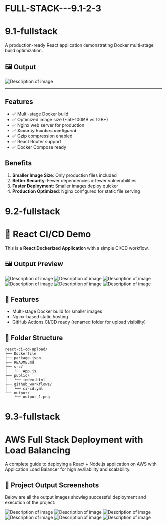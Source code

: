 # FULL-STACK---9.1-2-3

# 9.1-fullstack
A production-ready React application demonstrating Docker multi-stage build optimization.

## 🖼️ Output

![Description of image](https://github.com/ankit-156/Dockerize-a-React-Application-with-Multi-Stage-Build/blob/main/OUTPUT/output_1.png)

---

## Features

- ✅ Multi-stage Docker build
- ✅ Optimized image size (~50-100MB vs 1GB+)
- ✅ Nginx web server for production
- ✅ Security headers configured
- ✅ Gzip compression enabled
- ✅ React Router support
- ✅ Docker Compose ready


## Benefits

1. **Smaller Image Size**: Only production files included
2. **Better Security**: Fewer dependencies = fewer vulnerabilities
3. **Faster Deployment**: Smaller images deploy quicker
4. **Production Optimized**: Nginx configured for static file serving



# 9.2-fullstack
# 🐳 React CI/CD Demo

This is a **React Dockerized Application** with a simple CI/CD workflow.

## 🖼️ Output Preview

![Description of image](https://github.com/ankit-156/Set-Up-CI-CD-Pipeline-using-GitHub-Actions/raw/main/output/output_1.png)
![Description of image](https://github.com/ankit-156/Set-Up-CI-CD-Pipeline-using-GitHub-Actions/blob/main/output/output_2.png)
![Description of image](https://github.com/ankit-156/Set-Up-CI-CD-Pipeline-using-GitHub-Actions/raw/main/output/output_3.png)
![Description of image](https://github.com/ankit-156/Set-Up-CI-CD-Pipeline-using-GitHub-Actions/blob/main/output/output_4.png)
![Description of image](https://github.com/ankit-156/Set-Up-CI-CD-Pipeline-using-GitHub-Actions/blob/main/output/output_5.png)
![Description of image](https://github.com/ankit-156/Set-Up-CI-CD-Pipeline-using-GitHub-Actions/blob/main/output/output_6.png)

## 🚀 Features
- Multi-stage Docker build for smaller images  
- Nginx-based static hosting  
- GitHub Actions CI/CD ready (renamed folder for upload visibility)

## 🧠 Folder Structure
```
react-ci-cd-upload/
├── Dockerfile
├── package.json
├── README.md
├── src/
│   └── App.js
├── public/
│   └── index.html
├── github_workflows/
│   └── ci-cd.yml
└── output/
    └── output_1.png
```
# 9.3-fullstack
# AWS Full Stack Deployment with Load Balancing

A complete guide to deploying a React + Node.js application on AWS with Application Load Balancer for high availability and scalability.


## 📸 Project Output Screenshots

Below are all the output images showing successful deployment and execution of the project:

![Description of image](https://github.com/ankit-156/Deploy-Full-Stack-App-on-AWS-with-Load-Balancing/blob/main/OUTPUT/output_1.png)
![Description of image](https://github.com/ankit-156/Deploy-Full-Stack-App-on-AWS-with-Load-Balancing/raw/main/OUTPUT/output_4.png)
![Description of image](https://github.com/ankit-156/Deploy-Full-Stack-App-on-AWS-with-Load-Balancing/raw/main/OUTPUT/output_5.png)
![Description of image](https://github.com/ankit-156/Deploy-Full-Stack-App-on-AWS-with-Load-Balancing/raw/main/OUTPUT/output_6.png)
![Description of image](https://github.com/ankit-156/Deploy-Full-Stack-App-on-AWS-with-Load-Balancing/raw/main/OUTPUT/output_7.png)
![Description of image](https://github.com/ankit-156/Deploy-Full-Stack-App-on-AWS-with-Load-Balancing/raw/main/OUTPUT/output_8.png)









